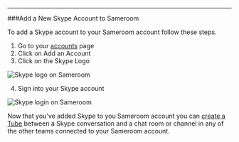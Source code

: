 ---
###Add a New Skype Account to Sameroom


To add a Skype account to your Sameroom account follow these steps.


1. Go to your <a href="https://sameroom.io/accounts/" target="_blank">accounts</a> page
2. Click on Add an Account
3. Click on the Skype Logo

![Skype logo on Sameroom](https://in.kato.im/9572c4e87bf2ba2d97191b88e4d733ce47f32f069b5fc6afd09d084dbc3427a9/Sameroom%20Select%20Skype%20copy%20%281%29.png)

4. Sign into your Skype account

![Skype login on Sameroom](https://in.kato.im/ff8415e1ee85bf542171c5cb862dbc30fe899f43f9c76ca338898b2f928fe4a/Sameroom%20Sign%20In%20Skype%20copy.png)

Now that you've added Skype to you Sameroom account you can [create a Tube](/getting-started/en/tubes) between a Skype conversation and a chat room or channel in any of the other teams connected to your Sameroom account.
